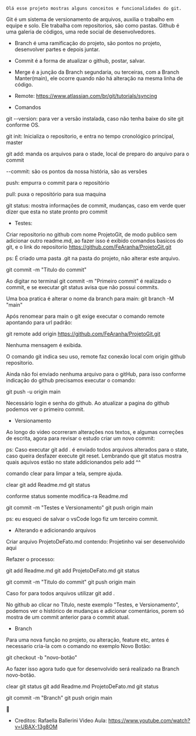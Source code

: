     Olá esse projeto mostras alguns conceitos e funcionalidades do git.

Git é  um sistema de versionamento de arquivos, auxilia o trabalho em equipe e solo. Ele trabalha com repositorios, são como pastas. Github é uma galeria de códigos, uma rede social de desenvolvedores.

- Branch é uma ramificação do projeto, são pontos no projeto, desenvolver partes e depois juntar.
- Commit é a forma de atualizar o github, postar, salvar.
- Merge é a junção da Branch segundaria, ou terceiras, com a Branch Manter(main), ele ocorre quando não há alteração na mesma linha de código. 
- Remote: https://www.atlassian.com/br/git/tutorials/syncing


- Comandos


git --version: para ver a versão instalada, caso não tenha baixe do site git conforme OS.

git init: Inicializa o repositorio, e entra no tempo cronológico principal, master

git add: manda os arquivos para o stade, local de preparo do arquivo para o commit

--commit: são os pontos da nossa história, são as versões

push: empurra o commit para o repositório

pull: puxa o repositório para sua maquina 

git status: mostra informações de commit, mudanças, caso em verde quer dizer que esta no state pronto pro commit


- Testes:


Criar repositorio no github com nome ProjetoGit, de modo publico sem adicionar outro readme.md, ao fazer isso é exibido comandos basicos do git, e o link do repositorio https://github.com/FeAranha/ProjetoGit.git

ps: É criado uma pasta .git na pasta do projeto, não alterar este arquivo.

git commit -m "Titulo do commit"

Ao digitar no terminal git commit -m "Primeiro commit" é realizado o commit, e se executar git status avisa que não possui commits.

Uma boa pratica é alterar o nome da branch para main:
git branch -M "main"

Após renomear para main o git exige executar o comando remote apontando para url padrão:

git remote add origin https://github.com/FeAranha/ProjetoGit.git

Nenhuma mensagem é exibida.

O comando git indica seu uso, remote faz conexão local com origin github repositorio.

Ainda não foi enviado nenhuma arquivo para o gitHub, para isso conforme indicação do github precisamos executar o comando:

git push -u origin main

Necessário login e senha do github. Ao atualizar a pagina do github podemos ver o primeiro commit.


- Versionamento


Ao longo do video ocorreram alterações nos textos, e algumas correções de escrita, agora para revisar o estudo criar um novo commit:

ps: Caso executar git add . é enviado todos arquivos alterados para o state, caso queira desfazer execute git reset. Lembrando que git status mostra quais aquivos estão no state addicionandos pelo add ^^

comando clear para limpar a tela, sempre ajuda.

clear
git add Readme.md
git status

conforme status somente modifica-ra Readme.md

git commit -m "Testes e Versionamento"
git push origin main

ps: eu esqueci de salvar o vsCode logo fiz um terceiro commit.


- Alterando e adicionando arquivos

Criar arquivo ProjetoDeFato.md contendo: Projetinho vai ser desenvolvido aqui

Refazer o processo:

git add Readme.md
git add ProjetoDeFato.md
git status

git commit -m "Titulo do commit"
git push origin main


Caso for para todos arquivos utilizar git add .

No github ao clicar no Titulo, neste exemplo "Testes, e Versionamento", podemos ver o histórico de mudanças e adicionar comentários, porem só mostra de um commit anterior para o commit atual.


- Branch

Para uma nova função no projeto, ou alteração, feature etc, antes é necessario cria-la com o comando no exemplo Novo Botão:

git checkout -b "novo-botão"

Ao fazer isso agora tudo que for desenvolvido será realizado na Branch novo-botão.

clear
git status
git add Readme.md ProjetoDeFato.md
git status

git commit -m "Branch"
git push origin main

🙏
- Creditos: Rafaella Ballerini
Video Aula: https://www.youtube.com/watch?v=UBAX-13g8OM